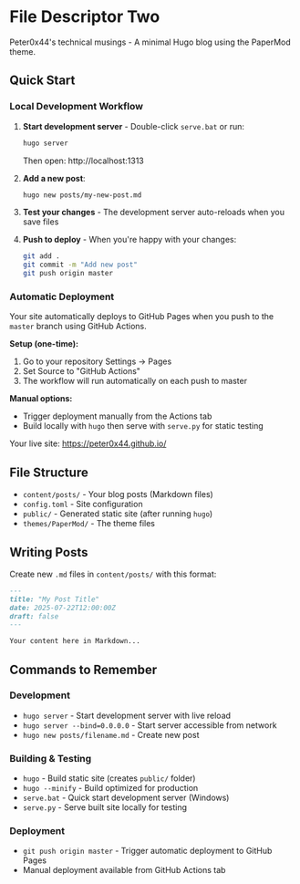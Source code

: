 # File Descriptor Two

Peter0x44's technical musings - A minimal Hugo blog using the PaperMod theme.

## Quick Start

### Local Development Workflow
1. **Start development server** - Double-click `serve.bat` or run:
   ```bash
   hugo server
   ```
   Then open: http://localhost:1313
   
2. **Add a new post**:
   ```bash
   hugo new posts/my-new-post.md
   ```
   
3. **Test your changes** - The development server auto-reloads when you save files

4. **Push to deploy** - When you're happy with your changes:
   ```bash
   git add .
   git commit -m "Add new post"
   git push origin master
   ```

### Automatic Deployment
Your site automatically deploys to GitHub Pages when you push to the `master` branch using GitHub Actions.

**Setup (one-time):**
1. Go to your repository Settings → Pages
2. Set Source to "GitHub Actions"
3. The workflow will run automatically on each push to master

**Manual options:**
- Trigger deployment manually from the Actions tab
- Build locally with `hugo` then serve with `serve.py` for static testing

Your live site: https://peter0x44.github.io/

## File Structure
- `content/posts/` - Your blog posts (Markdown files)
- `config.toml` - Site configuration
- `public/` - Generated static site (after running `hugo`)
- `themes/PaperMod/` - The theme files

## Writing Posts
Create new `.md` files in `content/posts/` with this format:
```markdown
---
title: "My Post Title"
date: 2025-07-22T12:00:00Z
draft: false
---

Your content here in Markdown...
```

## Commands to Remember

### Development
- `hugo server` - Start development server with live reload
- `hugo server --bind=0.0.0.0` - Start server accessible from network
- `hugo new posts/filename.md` - Create new post

### Building & Testing
- `hugo` - Build static site (creates `public/` folder)
- `hugo --minify` - Build optimized for production
- `serve.bat` - Quick start development server (Windows)
- `serve.py` - Serve built site locally for testing

### Deployment
- `git push origin master` - Trigger automatic deployment to GitHub Pages
- Manual deployment available from GitHub Actions tab
